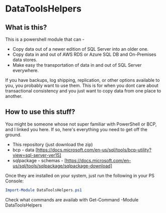 # DataToolsHelpers

## What is this?

This is a powershell module that can -

* Copy data out of a newer edition of SQL Server into an older one.
* Copy data in and out of AWS RDS or Azure SQL DB and On-Premises data stores.
* Make easy the transportation of data in and out of SQL Server everywhere.

If you have backups, log shipping, replication, or other options available to you, you probably want to use them.
This is for when you dont care about transactional consistency and you just want to copy data from one place to another.

## How to use this stuff?

You might be someone whose not super familiar with PowerShell or BCP, and I linked you here.
If so, here's everything you need to get off the ground.

* This repository (just download the zip)
* bcp - data [https://docs.microsoft.com/en-us/sql/tools/bcp-utility?view=sql-server-ver15]
* sqlpackage - schemas - [https://docs.microsoft.com/en-us/sql/tools/sqlpackage/sqlpackage-download]

Once they are installed on your system, just run the following in your PS Console:

``` powershell
Import-Module DataToolsHelpers.ps1
```

Check what commands are availab with Get-Command -Module DataToolsHelpers

